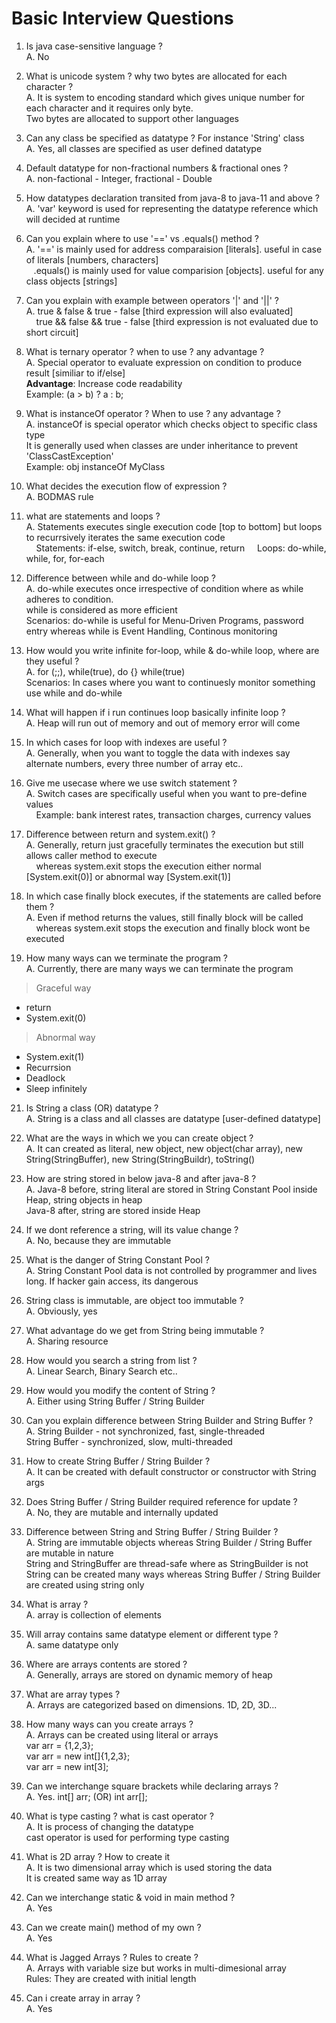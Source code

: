 # Basic Interview Questions

1. Is java case-sensitive language ? <br>
A. No

2. What is unicode system ? why two bytes are allocated for each character ? <br>
A. It is system to encoding standard which gives unique number for each character and it requires only byte. <br>
Two bytes are allocated to support other languages
 
3. Can any class be specified as datatype ? For instance 'String' class <br>
A. Yes, all classes are specified as user defined datatype

4. Default datatype for non-fractional numbers & fractional ones ? <br>
A. non-factional - Integer, fractional - Double

5. How datatypes declaration transited from java-8 to java-11 and above ? <br>
A. 'var' keyword is used for representing the datatype reference which will decided at runtime

6. Can you explain where to use '==' vs .equals() method ? <br>
A. '==' is mainly used for address comparaision [literals]. useful in case of literals [numbers, characters] <br>
   &nbsp;&nbsp;&nbsp;.equals() is mainly used for value comparision [objects]. useful for any class objects [strings]

8. Can you explain with example between operators '|' and '||' ? <br>
A. true & false & true - false [third expression will also evaluated] <br>
   &nbsp;&nbsp;&nbsp; true && false && true - false [third expression is not evaluated due to short circuit]

9. What is ternary operator ? when to use ? any advantage ? <br>
A. Special operator to evaluate expression on condition to produce result [similiar to if/else] <br>
   **Advantage**: Increase code readability <br>
   Example: (a > b) ? a : b; 

10. What is instanceOf operator ? When to use ? any advantage ? <br>
A. instanceOf is special operator which checks object to specific class type <br>
   It is generally used when classes are under inheritance to prevent 'ClassCastException' <br>
   Example: obj instanceOf MyClass

11. What decides the execution flow of expression ? <br>
A. BODMAS rule

12. what are statements and loops ? <br>
A. Statements executes single execution code [top to bottom] but loops to recurrsively iterates the same execution code <br>
   &nbsp;&nbsp;&nbsp; Statements: if-else, switch, break, continue, return
   &nbsp;&nbsp;&nbsp;      Loops: do-while, while, for, for-each

13. Difference between while and do-while loop ? <br>
A. do-while executes once irrespective of condition where as while adheres to condition. <br>
while is considered as more efficient <br>
   Scenarios: do-while is useful for Menu-Driven Programs, password entry whereas while is Event Handling, Continous monitoring
   
14. How would you write infinite for-loop, while & do-while loop, where are they useful ? <br>
A. for (;;), while(true), do {} while(true) <br>
   Scenarios: In cases where you want to continuesly monitor something use while and do-while

15. What will happen if i run continues loop basically infinite loop ? <br>
A. Heap will run out of memory and out of memory error will come

16. In which cases for loop with indexes are useful ? <br>
A. Generally, when you want to toggle the data with indexes say alternate numbers, every three number of array etc..

17. Give me usecase where we use switch statement ? <br>
A. Switch cases are specifically useful when you want to pre-define values <br>
   &nbsp;&nbsp;&nbsp; Example: bank interest rates, transaction charges, currency values

18. Difference between return and system.exit() ? <br>
A. Generally, return just gracefully terminates the execution but still allows caller method to execute <br>
   &nbsp;&nbsp;&nbsp; whereas system.exit stops the execution either normal [System.exit(0)] or abnormal way [System.exit(1)]

19. In which case finally block executes, if the statements are called before them ? <br>
A. Even if method returns the values, still finally block will be called <br>
   &nbsp;&nbsp;&nbsp; whereas system.exit stops the execution and finally block wont be executed

20. How many ways can we terminate the program ? <br>
A. Currently, there are many ways we can terminate the program <br>
> Graceful way
  - return
  - System.exit(0)
> Abnormal way
  - System.exit(1)
  - Recurrsion
  - Deadlock
  - Sleep infinitely

21. Is String a class (OR) datatype ? <br>
A. String is a class and all classes are datatype [user-defined datatype]

22. What are the ways in which we you can create object ? <br>
A. It can created as literal, new object, new object(char array), new String(StringBuffer), new String(StringBuildr), toString()

23. How are string stored in below java-8 and after java-8 ? <br>
A. Java-8 before, string literal are stored in String Constant Pool inside Heap, string objects in heap <br>
   Java-8 after, string are stored inside Heap

24. If we dont reference a string, will its value change ? <br>
A. No, because they are immutable

25. What is the danger of String Constant Pool ? <br>
A. String Constant Pool data is not controlled by programmer and lives long. If hacker gain access, its dangerous

26. String class is immutable, are object too immutable ? <br>
A. Obviously, yes

27. What advantage do we get from String being immutable ? <br>
A. Sharing resource

28. How would you search a string from list ? <br>
A. Linear Search, Binary Search etc..

29. How would you modify the content of String ? <br>
A. Either using String Buffer / String Builder

30. Can you explain difference between String Builder and String Buffer ? <br>
A. String Builder - not synchronized, fast, single-threaded <br>
   String Buffer - synchronized, slow, multi-threaded

31. How to create String Buffer / String Builder ? <br>
A. It can be created with default constructor or constructor with String args

32. Does String Buffer / String Builder required reference for update ? <br>
A. No, they are mutable and internally updated

33. Difference between String and String Buffer / String Builder ? <br>
A. String are immutable objects whereas String Builder / String Buffer are mutable in nature <br>
String and StringBuffer are thread-safe where as StringBuilder is not <br>
String can be created many ways whereas String Buffer / String Builder are created using string only

34. What is array ? <br>
A. array is collection of elements

35. Will array contains same datatype element or different type ?  <br>
A. same datatype only

36. Where are arrays contents are stored ? <br>
A. Generally, arrays are stored on dynamic memory of heap

37. What are array types ? <br>
A. Arrays are categorized based on dimensions. 1D, 2D, 3D...

38. How many ways can you create arrays ? <br>
A. Arrays can be created using literal or arrays <br>
    var arr = {1,2,3}; <br>
    var arr = new int[]{1,2,3}; <br>
    var arr = new int[3];

39. Can we interchange square brackets while declaring arrays ? <br>
A. Yes. int[] arr; (OR) int arr[];

40. What is type casting ? what is cast operator ? <br>
A. It is process of changing the datatype <br>
   cast operator is used for performing type casting

41. What is 2D array ? How to create it <br>
A. It is two dimensional array which is used storing the data <br>
   It is created same way as 1D array

42. Can we interchange static & void in main method ? <br>
A. Yes

43. Can we create main() method of my own ? <br>
A. Yes

44. What is Jagged Arrays ? Rules to create ? <br>
A. Arrays with variable size but works in multi-dimesional array <br>
   Rules: They are created with initial length

45. Can i create array in array ? <br>
A. Yes
